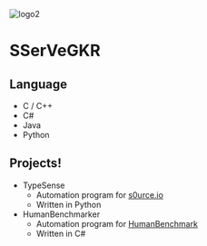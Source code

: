 ![logo2](https://user-images.githubusercontent.com/61446372/125215454-7f451c80-e2f6-11eb-8dbe-9f2c00f642ef.png)
# SSerVeGKR

## Language
+ C / C++
+ C#
+ Java
+ Python

## Projects!
+ TypeSense
  + Automation program for [s0urce.io](https://s0urce.io)
  + Written in Python
+ HumanBenchmarker
  + Automation program for [HumanBenchmark](https://humanbenchmark.com)
  + Written in C#

